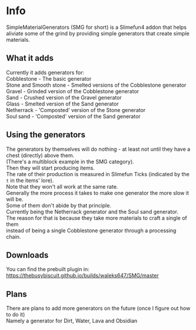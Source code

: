 # Info
SimpleMaterialGenerators (SMG for short) is a Slimefun4 addon that helps aliviate some of the grind by providing simple generators that create simple materials.

## What it adds
Currently it adds generators for:<br>
Cobblestone - The basic generator<br>
Stone and Smooth stone - Smelted versions of the Cobblestone generator<br>
Gravel - Grinded version of the Cobblestone generator<br>
Sand - Crushed version of the Gravel generator<br>
Glass - Smelted version of the Sand generator<br>
Netherrack - 'Composted' version of the Stone generator<br>
Soul sand - 'Composted' version of the Sand generator<br>

## Using the generators
The generators by themselves will do nothing - at least not until they have a chest (directly) above them.<br>
(There's a multiblock example in the SMG category).<br>
Then they will start producing items.<br>
The rate of their production is measured in Slimefun Ticks (indicated by the `t` in the items' lore).<br>
Note that they won't all work at the same rate.<br>
Generally the more process it takes to make one generator the more slow it will be.<br>
Some of them don't abide by that principle.<br>
Currently being the Netherrack generator and the Soul sand generator.<br>
The reason for that is because they take more materials to craft a single of them<br>
instead of being a single Cobblestone generator through a processing chain.<br>

## Downloads
You can find the prebuilt plugin in:<br>
https://thebusybiscuit.github.io/builds/waleks647/SMG/master

## Plans
There are plans to add more generators on the future (once I figure out how to do it)<br>
Namely a generator for Dirt, Water, Lava and Obsidian
